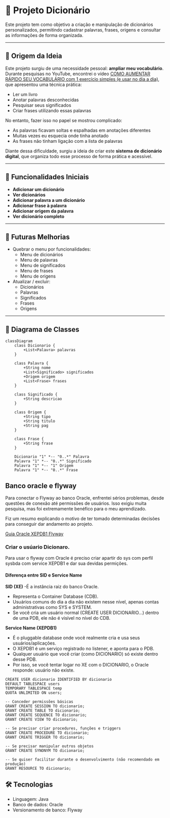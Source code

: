 # 📖 Projeto Dicionário

Este projeto tem como objetivo a criação e manipulação de dicionários personalizados, permitindo cadastrar palavras, frases, origens e consultar as informações de forma organizada.

---

## 🌱 Origem da Ideia

Este projeto surgiu de uma necessidade pessoal: **ampliar meu vocabulário**.  
Durante pesquisas no YouTube, encontrei o vídeo [COMO AUMENTAR RÁPIDO SEU VOCABULÁRIO com 1 exercício simples (e usar no dia a dia)](https://www.youtube.com/watch?v=VtMGkOjebxw), que apresentou uma técnica prática:

- Ler um livro  
- Anotar palavras desconhecidas  
- Pesquisar seus significados  
- Criar frases utilizando essas palavras  

No entanto, fazer isso no papel se mostrou complicado:
- As palavras ficavam soltas e espalhadas em anotações diferentes  
- Muitas vezes eu esquecia onde tinha anotado  
- As frases não tinham ligação com a lista de palavras  

Diante dessa dificuldade, surgiu a ideia de criar este **sistema de dicionário digital**, que organiza todo esse processo de forma prática e acessível.

---

## 🚀 Funcionalidades Iniciais

- **Adicionar um dicionário**
- **Ver dicionários**
- **Adicionar palavra a um dicionário**
- **Adicionar frase à palavra**
- **Adicionar origem da palavra**
- **Ver dicionário completo**

---

## 📌 Futuras Melhorias
- Quebrar o menu por funcionalidades:
  - Menu de dicionários
  - Menu de palavras
  - Menu de significados
  - Menu de frases
  - Menu de origens
- Atualizar / excluir:
  - Dicionários
  - Palavras
  - Significados
  - Frases
  - Origens

---

## 🧩 Diagrama de Classes

```mermaid
classDiagram
    class Dicionario {
        +List<Palavra> palavras
    }

    class Palavra {
        +String nome
        +List<Significado> significados
        +Origem origem
        +List<Frase> frases
    }

    class Significado {
        +String descricao
    }

    class Origem {
        +String tipo
        +String titulo
        +String pag
    }

    class Frase {
        +String frase
    }

    Dicionario "1" *-- "0..*" Palavra
    Palavra "1" *-- "0..*" Significado
    Palavra "1" *-- "1" Origem
    Palavra "1" *-- "0..*" Frase
```

## Banco oracle e flyway

Para conectar o Flyway ao banco Oracle, enfrentei sérios problemas, desde questões de conexão até permissões de usuários. Isso exigiu muita pesquisa, mas foi extremamente benéfico para o meu aprendizado.

Fiz um resumo explicando o motivo de ter tomado determinadas decisões para conseguir dar andamento ao projeto.


[Guia Oracle XEPDB1 Flyway](Guia_Oracle_XEPDB1_Flyway.pdf)

### Criar o usúario Dicionaro.
Para usar o flyway com Oracle  é preciso criar apartir do sys com perfil sysbda com service XEPDB1 e dar sua devidas permições.

#### **Diferença entre SID e Service Name**

**SID (XE)**
-É a instância raiz do banco Oracle.
- Representa o Container Database (CDB).
- Usuários comuns do dia a dia não existem nesse nível, apenas contas administrativas como SYS e SYSTEM.
- Se você cria um usuário normal (CREATE USER DICIONARIO...) dentro de uma PDB, ele não é visível no nível do CDB.

**Service Name (XEPDB1)**
- É o pluggable database onde você realmente cria e usa seus usuários/aplicações.
- O XEPDB1 é um serviço registrado no listener, e aponta para o PDB.
- Qualquer usuário que você criar (como DICIONARIO) só existe dentro desse PDB.
- Por isso, se você tentar logar no XE com o DICIONARIO, o Oracle responde: usuário não existe.
```
CREATE USER dicionario IDENTIFIED BY dicionario
DEFAULT TABLESPACE users
TEMPORARY TABLESPACE temp
QUOTA UNLIMITED ON users;

-- Conceder permissões básicas
GRANT CREATE SESSION TO dicionario;
GRANT CREATE TABLE TO dicionario;
GRANT CREATE SEQUENCE TO dicionario;
GRANT CREATE VIEW TO dicionario;

-- Se precisar criar procedures, funções e triggers
GRANT CREATE PROCEDURE TO dicionario;
GRANT CREATE TRIGGER TO dicionario;

-- Se precisar manipular outros objetos
GRANT CREATE SYNONYM TO dicionario;

-- Se quiser facilitar durante o desenvolvimento (não recomendado em produção)
GRANT RESOURCE TO dicionario;
```
## 🛠️ Tecnologias

- Linguagem: Java
- Banco de dados: Oracle
- Versionamento de banco: Flyway
